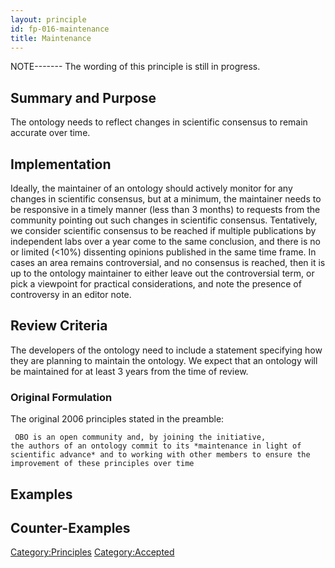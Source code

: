 ```yaml
---
layout: principle
id: fp-016-maintenance
title: Maintenance
---
```


NOTE-------
The wording of this principle is still in progress.

Summary and Purpose
-------
The ontology needs to reflect changes in scientific consensus to remain accurate over time.

Implementation
-------
Ideally, the maintainer of an ontology should actively monitor for any changes in scientific consensus, but at a minimum, the maintainer needs to be responsive in a timely manner (less than 3 months) to requests from the community pointing out such changes in scientific consensus. Tentatively, we consider scientific consensus to be reached if multiple publications by independent labs over a year come to the same conclusion, and there is no or limited (<10%) dissenting opinions published in the same time frame. In cases an area remains controversial, and no consensus is reached, then it is up to the ontology maintainer to either leave out the controversial term, or pick a viewpoint for practical considerations, and note the presence of controversy in an editor note.

Review Criteria
-------
The developers of the ontology need to include a statement specifying how they are planning to maintain the ontology. We expect that an ontology will be maintained for at least 3 years from the time of review.

### Original Formulation

The original 2006 principles stated in the preamble:

```
 OBO is an open community and, by joining the initiative,
the authors of an ontology commit to its *maintenance in light of
scientific advance* and to working with other members to ensure the
improvement of these principles over time 
```

Examples
--------

Counter-Examples
----------------

<Category:Principles> <Category:Accepted>
